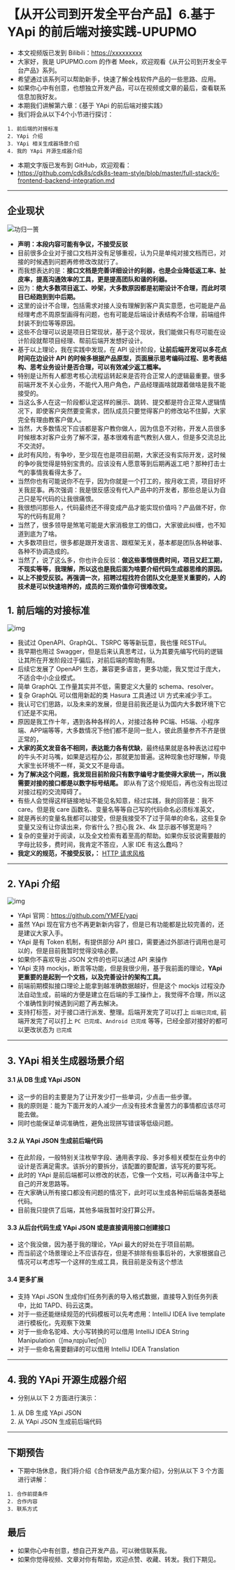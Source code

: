 
# 【从开公司到开发全平台产品】6.基于 YApi 的前后端对接实践-UPUPMO

- 本文视频版已发到 Bilibili：<https://xxxxxxxxx>
- 大家好，我是 UPUPMO.com 的作者 Meek，欢迎观看《从开公司到开发全平台产品》系列。
- 希望通过该系列可以帮助新手，快速了解全栈软件产品的一些思路、应用。
- 如果你心中有创意，也想独立开发产品，可以在视频或文章的最后，查看联系信息加我好友。
- 本期我们讲解第六章：《基于 YApi 的前后端对接实践》
- 我们将会从以下4个小节进行探讨：

```
1. 前后端的对接标准
2. YApi 介绍
3. YApi 相关生成器场景介绍
4. 我的 YApi 开源生成器介绍
```


- 本期文字版已发布到 GitHub，欢迎观看：
- <https://github.com/cdk8s/cdk8s-team-style/blob/master/full-stack/6-frontend-backend-integration.md>

-------------------------------------------------------------------


## 企业现状


![功归一篑](https://openfilecdn.upupmo.com/upupmo-article/old-gitnavi/build-railway.png)

- **声明：本段内容可能有争议，不接受反驳**
- 目前很多企业对于接口文档并没有足够重视，认为只是单纯对接文档而已，对接的时候遇到问题再修修改改就行了。
- 而我想表达的是：**接口文档是完善详细设计的利器，也是企业降低返工率、扯皮率，提高沟通效率的工具，更是提高团队和谐的利器。**
- 因为：**绝大多数项目返工、吵架，大多数原因都是初期设计不合理，而此时项目已经跑到到中后期。**
- 这里的设计不合理，包括需求对接人没有理解到客户真实意愿，也可能是产品经理考虑不周原型画得有问题，也有可能是后端设计表结构不合理，前端组件封装不到位等等原因。
- 这些不合理可以说是项目日常现状，基于这个现状，我们能做只有尽可能在设计阶段就帮项目经理、帮前后端开发想好设计。
- 基于以上理论，我在实践中发现，在 API 设计阶段，**让前后端开发可以多花点时间在边设计 API 的时候多根据产品原型，页面展示思考编码过程、思考表结构、思考业务设计是否合理，可以有效减少返工概率。**
- 特别是让所有人都思考核心流程运转起来是否符合正常人的逻辑最重要。很多前端开发不关心业务，不能代入用户角色，产品经理画啥就跟着做啥是我不能接受的。
- 当这么多人在这一阶段都认定这样的展示、跳转、提交都是符合正常人逻辑情况下，即使客户突然要变需求，团队成员只要觉得客户的修改站不住脚，大家完全有理由教客户做人。
- 当然，大多数情况下应该都是客户教你做人，因为信息不对称，开发人员很多时候根本对客户业务了解不深，基本很难有底气教别人做人，但是多交流总比不交流好。
- 此时有风险，有争吵，至少现在也是项目前期，大家还没有实际开发，这时候的争吵我觉得是特别宝贵的。应该没有人愿意等到后期再返工吧？那种打击士气的事情我看得太多了。
- 当然你也有可能说你不在乎，因为你就是一个打工的，按月收工资，项目好坏关我屁事。再次强调：我是很反感没有代入产品中的开发者，那些总是认为自己只是写代码的让我很痛恨。
- 我很想问那些人，代码最终还不得变成产品才能实现价值吗？产品做不好，你写的代码有屁用？
- 当然了，很多领导是煞笔可能是大家消极怠工的借口，大家彼此纠缠，也不知道到底为了啥。
- 大多数项目烂，很多都是跟开发语言、跟框架无关，基本都是团队各种破事、各种不协调造成的。
- 当然了，说了这么多，你也许会反驳：**做这些事情很费时间，项目又赶工期，不现实等等，我理解，所以这也是我后面为啥要介绍代码生成器思维的原因。**
- **以上不接受反驳。再强调一次，招聘过程找符合团队文化是至关重要的，人的技术是可以快速培养的，成员的三观价值你可很难改变。**


## 1. 前后端的对接标准


![img](https://openfilecdn.upupmo.com/upupmo-article/2022/hasura.png)

- 我试过 OpenAPI、GraphQL、TSRPC 等等新玩意，我也懂 RESTFul。
- 我早期也用过 Swagger，但是后来认真思考过，认为其要先编写代码的逻辑让其所在开发阶段过于偏后，对前后端的帮助有限。
- 后续它发展了 OpenAPI 生态，兼容更多语言，更多功能，我又觉过于庞大，不适合中小企业模式。
- 简单 GraphQL 工作量其实并不低，需要定义大量的 schema、resolver。
- 复杂 GraphQL 可以借用新起的类 Hasura 工具通过 UI 方式来减少手工。
- 我认可它们思路，以及未来的发展，但是目前我还是认为国内大多数环境下它们还是不实用。
- 原因是我工作十年，遇到各种各样的人，对接过各种 PC端、H5端、小程序端、APP端等等，大多数情况下他们都不是同一批人，彼此质量参齐不齐是很正常的，
- **大家的英文发音各不相同，表达能力各有优缺**，最终结果就是各种表达过程中的牛头不对马嘴，如果是远程办公，那就更加普遍。这种现象也好理解，毕竟大家生长环境不一样，英文又不是母语。
- **为了解决这个问题，我发现目前阶段只有数字编号才能使得大家统一，所以我需要对接的接口都是以数字标号结尾。** 即从有了这个规矩后，再也没有出现过对接过程的交流障碍了。
- 有些人会觉得这样链接地址不能见名知意，经过实践，我的回答是：我不 care。但是我 care 函数名、变量名等等自己写的代码命名必须标准英文，
- 就是再长的变量名我都可以接受，但是我接受不了过于简单的命名，这些复杂变量又没有让你读出来，你省什么？担心我 2k、4k 显示器不够宽是吗？
- 复杂的变量对于阅读，以及全文检索有着至高的帮助。如果你反驳说需要敲的字母比较多，费时间，我肯定不答应，人家 IDE 有这么蠢吗？
- **我定义的规范，不接受反驳，：** [HTTP 请求风格](https://github.com/cdk8s/cdk8s-team-style/blob/master/dev/common/http-request.md)




-------------------------------------------------------------------

## 2. YApi 介绍

![img](https://openfilecdn.upupmo.com/upupmo-article/2022/yapi.png)

- YApi 官网：<https://github.com/YMFE/yapi>
- 虽然 YApi 现在官方也不再更新新内容了，但是已有功能都是比较完善的，还是建议大家入手。
- YApi 是有 Token 机制，有提供部分 API 接口，需要通过外部进行调用也是可以的，但是目前我暂时觉得没啥必要。
- 如果你不喜欢导出 JSON 文件的也可以通过 API 来操作
- YApi 支持 mockjs，断言等功能，但是我很少用，基于我前面的理论，**YApi 更重要的是起到一个文档，以及完善设计的架构工具。**
- 前端前期模拟接口理论上能拿到越准确数据越好，但是这个 mockjs 过程没办法自动生成，前端的方便是建立在后端的手工操作上，我觉得不合理，所以这个准确性到时候遇到问题了再去解决。
- 支持打标签，对于接口进行派发、整理。后端开发完了可以打上 `后端已完成`, 前端开发完了可以打上 `PC 已完成`、`Android 已完成` 等等，已经全部对接好的都可以更改状态为 `已完成`



-------------------------------------------------------------------

## 3. YApi 相关生成器场景介绍

#### 3.1 从 DB 生成 YApi JSON

- 这一步的目的主要是为了让开发少打一些单词，少点击一些步骤。
- 我的原则是：能为下面开发的人减少一点没有技术含量苦力的事情都应该尽可能去做。
- 同时也能保证单词准确性，避免出现拼写错误等低级问题。

#### 3.2 从 YApi JSON 生成前后端代码

- 在此阶段，一般特别关注枚举字段、通用表字段、多对多相关模型在业务中的设计是否满足需求。该拆分的要拆分，该配置的要配置，该写死的要写死。
- 此时的 YApi 是前后端都可以修改的状态，它像一个文档，可以再备注中写上自己的开发思路等。
- 在大家确认所有接口都没有问题的情况下，此时可以生成各种前后端各类基础代码。
- 目前我只提供了后端，其他多端我暂时没打算公开。

#### 3.3 从后台代码生成 YApi JSON 或是直接调用接口创建接口

- 这个我没做，因为基于我的理论，YApi 最大的好处在于项目前期。
- 而当前这个场景理论上不应该存在，但是不排除有些事后补的，大家根据自己情况可以考虑写一个这样的生成工具，我目前是没有这个想法

#### 3.4 更多扩展

- 支持 YApi JSON 生成你们任务列表的导入格式数据，直接导入到任务列表中，比如 TAPD、码云这类。
- 对于一些还能继续规范的代码模板可以先考虑用：IntelliJ IDEA live template 进行模板化，先观察下效果
- 对于一些命名驼峰、大小写转换的可以借用 IntelliJ IDEA String Manipulation（[məˌnɪpjuˈleɪʃn]）
- 对于一些命名需要翻译的可以借用 IntelliJ IDEA Translation

-------------------------------------------------------------------

## 4. 我的 YApi 开源生成器介绍

- 分别从以下 2 方面进行演示：

1. 从 DB 生成 YApi JSON
2. 从 YApi JSON 生成前后端代码


-------------------------------------------------------------------

## 下期预告

- 下期中场休息，我们将介绍《合作研发产品方案介绍》，分别从以下 3 个方面进行讲解：

```
1. 合作前提条件
2. 合作内容
3. 联系方式
```

## 最后

- 如果你心中有创意，想自己开发产品，可以微信联系我。
- 如果你觉得视频、文章对你有帮助，欢迎点赞、收藏、转发。我们下期见。




